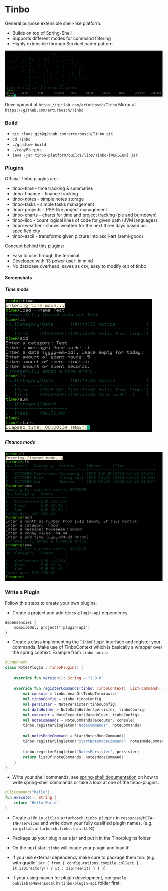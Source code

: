 # Tinbo

General purpose extensible shell-like platform.

- Builds on top of Spring-Shell
- Supports different modes for command filtering
- Highly extensible through ServiceLoader pattern

![tinbo](img/tinbostart.png "Tinbo - Welcome")

Development at `https://gitlab.com/arturbosch/Tinbo`
Mirror at `https://github.com/arturbosch/Tinbo`

### Build

- `git clone git@github.com:arturbosch/Tinbo.git`
- `cd Tinbo`
- `./gradlew build`
- `./copyPlugins`
- `java -jar tinbo-platform/builds/libs/Tinbo-[VERSION].jar`

### Plugins

Official Tinbo plugins are:
- tinbo-time - time tracking & summaries
- tinbo-finance - finance tracking
- tinbo-notes - simple notes storage
- tinbo-tasks - simple tasks management
- tinbo-projects - PSP-like project management
- tinbo-charts - charts for time and project tracking (pie and burndown)
- tinbo-lloc - count logical lines of code for given path (JVM languages)
- tinbo-weather - shows weather for the next three days based on specified city
- tinbo-ascii - transforms given picture into ascii-art (semi-good)

Concept behind this plugins:
- Easy to use through the terminal
- Developed with 'i3 power user' in mind
- No database overhead, saves as csv, easy to modify out of tinbo


#### Screenshots
##### Time mode
![tinbo](img/tinbotime.png "Tinbo - Time")

##### Finance mode

![tinbo](img/tinbofinance.png "Tinbo - Finance")

### Write a Plugin

Follow this steps to create your own plugins:

- Create a project and add `tinbo-plugin-api` dependency

```
dependencies {
	compileOnly project(":plugin-api")
}
```
-  Create a class implementing the `TinboPlugin` interface and register your commands. Make use of TinboContext which is basically a wrapper over the spring context. Example from `tinbo-notes`:

```kotlin
@Component
class NotesPlugin : TinboPlugin() {

	override fun version(): String = "1.0.0"

	override fun registerCommands(tinbo: TinboContext): List<Command> {
		val console = tinbo.beanOf<TinboTerminal>()
		val tinboConfig = tinbo.tinboConfig
		val persister = NotePersister(tinboConfig)
		val dataHolder = NoteDataHolder(persister, tinboConfig)
		val executor = NoteExecutor(dataHolder, tinboConfig)
		val noteCommands = NoteCommands(executor, console)
		tinbo.registerSingleton("NoteCommands", noteCommands)

		val notesModeCommand = StartNotesModeCommand()
		tinbo.registerSingleton("StartNoteModeCommand", notesModeCommand)

		tinbo.registerSingleton("NotesPersister", persister)
		return listOf(noteCommands, notesModeCommand)
	}
}
```

- Write your shell commands, see [spring-shell documentation](http://docs.spring.io/spring-shell/docs/current/reference/html/) on how to write spring-shell commands or take a look at one of the tinbo-plugins.

```kotlin
@CliCommand("hello")
fun execute(): String {
    return "Hello World"
}
```

- Create a file `io.gitlab.arturbosch.tinbo.plugins` in `resources/META-INF/services`
and write down your fully qualified plugin names. (e.g. `io.gitlab.arturbosch.tinbo.lloc.LLOC`)

- Package up your plugin as a jar and put it in the Tino/plugins folder

- On the next start `tinbo` will locate your plugin and load it!

- If you use external dependency make sure to package them too. (e.g. with gradle: 
`jar { from { configurations.compile.collect { it.isDirectory() ? it : zipTree(it) } } }`)

- If your using maven for plugin development, run `gradle publishToMavenLocal` in `tinbo-plugin-api` folder first.

